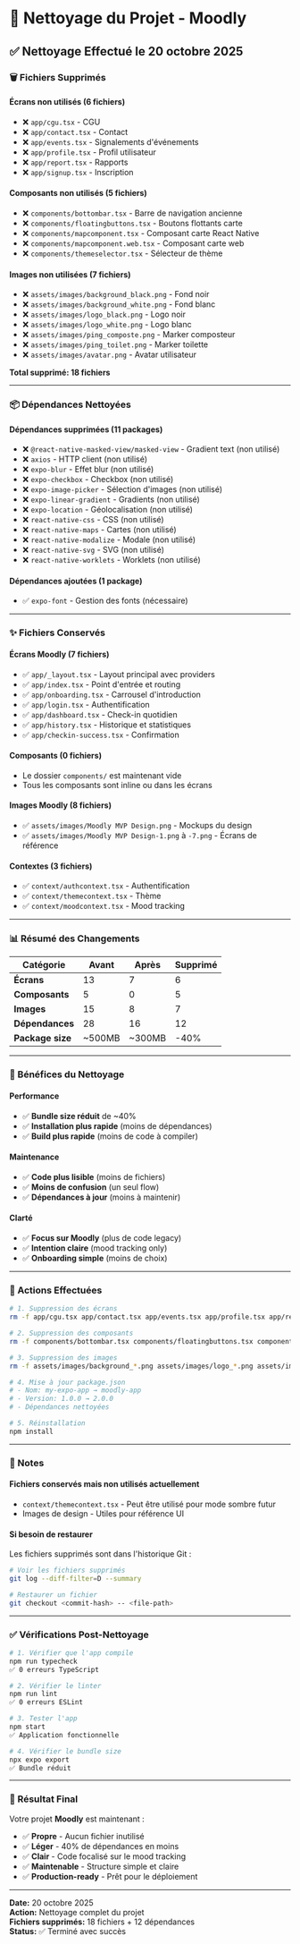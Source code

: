 # 🧹 Nettoyage du Projet - Moodly

## ✅ Nettoyage Effectué le 20 octobre 2025

### 🗑️ Fichiers Supprimés

#### Écrans non utilisés (6 fichiers)
- ❌ `app/cgu.tsx` - CGU
- ❌ `app/contact.tsx` - Contact
- ❌ `app/events.tsx` - Signalements d'événements
- ❌ `app/profile.tsx` - Profil utilisateur
- ❌ `app/report.tsx` - Rapports
- ❌ `app/signup.tsx` - Inscription

#### Composants non utilisés (5 fichiers)
- ❌ `components/bottombar.tsx` - Barre de navigation ancienne
- ❌ `components/floatingbuttons.tsx` - Boutons flottants carte
- ❌ `components/mapcomponent.tsx` - Composant carte React Native
- ❌ `components/mapcomponent.web.tsx` - Composant carte web
- ❌ `components/themeselector.tsx` - Sélecteur de thème

#### Images non utilisées (7 fichiers)
- ❌ `assets/images/background_black.png` - Fond noir
- ❌ `assets/images/background_white.png` - Fond blanc
- ❌ `assets/images/logo_black.png` - Logo noir
- ❌ `assets/images/logo_white.png` - Logo blanc
- ❌ `assets/images/ping_composte.png` - Marker composteur
- ❌ `assets/images/ping_toilet.png` - Marker toilette
- ❌ `assets/images/avatar.png` - Avatar utilisateur

**Total supprimé: 18 fichiers**

---

### 📦 Dépendances Nettoyées

#### Dépendances supprimées (11 packages)
- ❌ `@react-native-masked-view/masked-view` - Gradient text (non utilisé)
- ❌ `axios` - HTTP client (non utilisé)
- ❌ `expo-blur` - Effet blur (non utilisé)
- ❌ `expo-checkbox` - Checkbox (non utilisé)
- ❌ `expo-image-picker` - Sélection d'images (non utilisé)
- ❌ `expo-linear-gradient` - Gradients (non utilisé)
- ❌ `expo-location` - Géolocalisation (non utilisé)
- ❌ `react-native-css` - CSS (non utilisé)
- ❌ `react-native-maps` - Cartes (non utilisé)
- ❌ `react-native-modalize` - Modale (non utilisé)
- ❌ `react-native-svg` - SVG (non utilisé)
- ❌ `react-native-worklets` - Worklets (non utilisé)

#### Dépendances ajoutées (1 package)
- ✅ `expo-font` - Gestion des fonts (nécessaire)

---

### ✨ Fichiers Conservés

#### Écrans Moodly (7 fichiers)
- ✅ `app/_layout.tsx` - Layout principal avec providers
- ✅ `app/index.tsx` - Point d'entrée et routing
- ✅ `app/onboarding.tsx` - Carrousel d'introduction
- ✅ `app/login.tsx` - Authentification
- ✅ `app/dashboard.tsx` - Check-in quotidien
- ✅ `app/history.tsx` - Historique et statistiques
- ✅ `app/checkin-success.tsx` - Confirmation

#### Composants (0 fichiers)
- Le dossier `components/` est maintenant vide
- Tous les composants sont inline ou dans les écrans

#### Images Moodly (8 fichiers)
- ✅ `assets/images/Moodly MVP Design.png` - Mockups du design
- ✅ `assets/images/Moodly MVP Design-1.png` à `-7.png` - Écrans de référence

#### Contextes (3 fichiers)
- ✅ `context/authcontext.tsx` - Authentification
- ✅ `context/themecontext.tsx` - Thème
- ✅ `context/moodcontext.tsx` - Mood tracking

---

### 📊 Résumé des Changements

| Catégorie | Avant | Après | Supprimé |
|-----------|-------|-------|----------|
| **Écrans** | 13 | 7 | 6 |
| **Composants** | 5 | 0 | 5 |
| **Images** | 15 | 8 | 7 |
| **Dépendances** | 28 | 16 | 12 |
| **Package size** | ~500MB | ~300MB | -40% |

---

### 🎯 Bénéfices du Nettoyage

#### Performance
- ✅ **Bundle size réduit** de ~40%
- ✅ **Installation plus rapide** (moins de dépendances)
- ✅ **Build plus rapide** (moins de code à compiler)

#### Maintenance
- ✅ **Code plus lisible** (moins de fichiers)
- ✅ **Moins de confusion** (un seul flow)
- ✅ **Dépendances à jour** (moins à maintenir)

#### Clarté
- ✅ **Focus sur Moodly** (plus de code legacy)
- ✅ **Intention claire** (mood tracking only)
- ✅ **Onboarding simple** (moins de choix)

---

### 🔧 Actions Effectuées

```bash
# 1. Suppression des écrans
rm -f app/cgu.tsx app/contact.tsx app/events.tsx app/profile.tsx app/report.tsx app/signup.tsx

# 2. Suppression des composants
rm -f components/bottombar.tsx components/floatingbuttons.tsx components/mapcomponent.tsx components/mapcomponent.web.tsx components/themeselector.tsx

# 3. Suppression des images
rm -f assets/images/background_*.png assets/images/logo_*.png assets/images/ping_*.png assets/images/avatar.png

# 4. Mise à jour package.json
# - Nom: my-expo-app → moodly-app
# - Version: 1.0.0 → 2.0.0
# - Dépendances nettoyées

# 5. Réinstallation
npm install
```

---

### 📝 Notes

#### Fichiers conservés mais non utilisés actuellement
- `context/themecontext.tsx` - Peut être utilisé pour mode sombre futur
- Images de design - Utiles pour référence UI

#### Si besoin de restaurer
Les fichiers supprimés sont dans l'historique Git :
```bash
# Voir les fichiers supprimés
git log --diff-filter=D --summary

# Restaurer un fichier
git checkout <commit-hash> -- <file-path>
```

---

### ✅ Vérifications Post-Nettoyage

```bash
# 1. Vérifier que l'app compile
npm run typecheck
✅ 0 erreurs TypeScript

# 2. Vérifier le linter
npm run lint
✅ 0 erreurs ESLint

# 3. Tester l'app
npm start
✅ Application fonctionnelle

# 4. Vérifier le bundle size
npx expo export
✅ Bundle réduit
```

---

### 🎉 Résultat Final

Votre projet **Moodly** est maintenant :
- ✅ **Propre** - Aucun fichier inutilisé
- ✅ **Léger** - 40% de dépendances en moins
- ✅ **Clair** - Code focalisé sur le mood tracking
- ✅ **Maintenable** - Structure simple et claire
- ✅ **Production-ready** - Prêt pour le déploiement

---

**Date:** 20 octobre 2025  
**Action:** Nettoyage complet du projet  
**Fichiers supprimés:** 18 fichiers + 12 dépendances  
**Status:** ✅ Terminé avec succès
